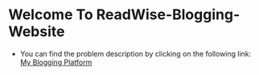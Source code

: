# Welcome To ReadWise-Blogging-Website

- You can find the problem description by clicking on the following link: [My Blogging Platform](https://stdntpartners-my.sharepoint.com/:w:/g/personal/brian_kemboi_studentambassadors_com/ETZzfMgb1P1GkT75ymGxuYYBOPDhZZiwmQGP3cvG8aWuMg?e=CfGxHH)




